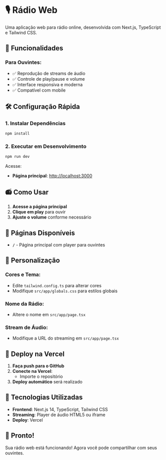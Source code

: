 # 🎙️ Rádio Web

Uma aplicação web para rádio online, desenvolvida com Next.js, TypeScript e Tailwind CSS.

## 🚀 Funcionalidades

### Para Ouvintes:
- ✅ Reprodução de streams de áudio
- ✅ Controle de play/pause e volume
- ✅ Interface responsiva e moderna
- ✅ Compatível com mobile

## 🛠️ Configuração Rápida

### 1. Instalar Dependências

```bash
npm install
```

### 2. Executar em Desenvolvimento

```bash
npm run dev
```

Acesse:
- **Página principal**: [http://localhost:3000](http://localhost:3000)

## 📻 Como Usar

1. **Acesse a página principal**
2. **Clique em play** para ouvir
3. **Ajuste o volume** conforme necessário

## 📱 Páginas Disponíveis

- **`/`** - Página principal com player para ouvintes

## 🎨 Personalização

### Cores e Tema:
- Edite `tailwind.config.ts` para alterar cores
- Modifique `src/app/globals.css` para estilos globais

### Nome da Rádio:
- Altere o nome em `src/app/page.tsx`

### Stream de Áudio:
- Modifique a URL do streaming em `src/app/page.tsx`

## 🚀 Deploy na Vercel

1. **Faça push para o GitHub**
2. **Conecte na Vercel**:
   - Importe o repositório
3. **Deploy automático** será realizado

## 🔧 Tecnologias Utilizadas

- **Frontend**: Next.js 14, TypeScript, Tailwind CSS
- **Streaming**: Player de áudio HTML5 ou iframe
- **Deploy**: Vercel

## 🎉 Pronto!

Sua rádio web está funcionando! Agora você pode compartilhar com seus ouvintes. 